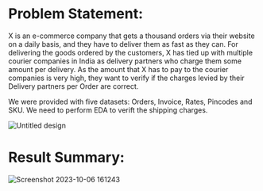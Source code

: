# Problem Statement:
X is an e-commerce company that gets a thousand orders via their website on a daily basis, and they have to deliver them as fast as they can.
For delivering the goods ordered by the customers, X has tied up with multiple courier companies in India as delivery partners who charge them some amount per delivery.
As the amount that X has to pay to the courier companies is very high, they want to verify if the charges levied by their Delivery partners per Order are correct.

We were provided with five datasets: Orders, Invoice, Rates, Pincodes and SKU. We need to perform EDA to verift the shipping charges.



![Untitled design](https://github.com/saisubhamjena/Cointab_data_analyst_assignment/assets/124357451/9a58273b-af63-4a26-885f-18f766b7f466)













# Result Summary:
![Screenshot 2023-10-06 161243](https://github.com/saisubhamjena/Cointab_data_analyst_assignment/assets/124357451/dc210167-ec69-4e78-aff5-52ac4982205b)





